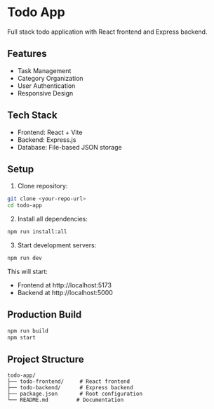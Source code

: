 # Todo App

Full stack todo application with React frontend and Express backend.

## Features
- Task Management
- Category Organization
- User Authentication
- Responsive Design

## Tech Stack
- Frontend: React + Vite
- Backend: Express.js
- Database: File-based JSON storage

## Setup
1. Clone repository:
```bash
git clone <your-repo-url>
cd todo-app
```

2. Install all dependencies:
```bash
npm run install:all
```

3. Start development servers:
```bash
npm run dev
```
This will start:
- Frontend at http://localhost:5173
- Backend at http://localhost:5000

## Production Build
```bash
npm run build
npm start
```

## Project Structure
```
todo-app/
├── todo-frontend/     # React frontend
├── todo-backend/      # Express backend
├── package.json       # Root configuration
└── README.md         # Documentation
```